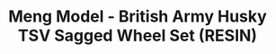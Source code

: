 ---
layout: product
title: "Meng Model - British Army Husky TSV Sagged Wheel Set (RESIN)"
price: "TBA" 
desc: "N/A"
img_path: "/assets/img/MM-SPS-064.jpg"
brand: "N/A"
available: false
special_offer: false
new: false
soon: false
cat: "010000"
subcat: "011000"
subsubcat: "0N/A"
sifra: "MM-SPS-064"
popular: false
---